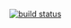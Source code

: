 [![build status](http://gitlab-ci.amicillc.com/projects/3/status.png?ref=master)](http://gitlab-ci.amicillc.com/projects/3?ref=master)
